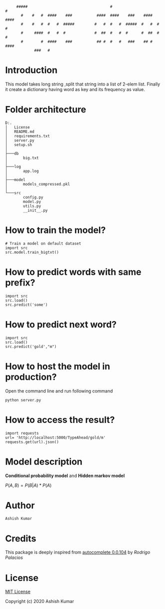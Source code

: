 
         #####                                     #                        #
           #    #   #  ####    ###           ####  ####    ###    ####   ####
           #    #   #  #   #  #####         #   #  #   #  #####  #   #  #   #
           #     ####  #   #  #             #  ##  #   #  #      #  ##  #   #
           #        #  ####    ###           ## #  #   #   ###    ## #   ####
                 ###   #


# Introduction

This model takes long string ,split that string into a list of 2-elem list. Finally it create a dictionary having word as key and its frequency as value.

# Folder architecture

    D:.
    │   License
    │   README.md
    │   requirements.txt
    │   server.py
    │   setup.sh
    │
    ├───db
    │       big.txt
    │
    ├───log
    │       app.log
    │
    ├───model
    │       models_compressed.pkl
    │
    └───src
            config.py
            model.py
            utils.py
            __init__.py

# How to train the model?
    # Train a model on default dataset
    import src
    src.model.train_bigtxt()
# How to predict words with same prefix?
    import src
    src.load()
    src.predict('some')
# How to predict next word?
    import src
    src.load()
    src.predict('gold',"m")
# How to host the model in production?
Open the command line and run following command
    
    python server.py

# How to access the result?
    import requests
    url= 'http://localhost:5000/TypeAhead/gold/m'
    requests.get(url).json()

# Model description

**Conditional probability model** and **Hidden markov model**

$P(A , B) = P(B | A) * P(A)$

# Author
    Ashish Kumar
# Credits
This package is deeply inspired from [autocomplete 0.0.104](https://pypi.org/project/autocomplete/#explain-like-im-5) by *Rodrigo Palacios*

# License

[MIT License](./License)

Copyright (c) 2020 Ashish Kumar
